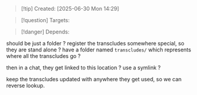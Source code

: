 
>[!tip] Created: [2025-06-30 Mon 14:29]

>[!question] Targets: 

>[!danger] Depends: 

should be just a folder ?
register the transcludes somewhere special, so they are stand alone ?
have a folder named `transcludes/` which represents where all the transcludes go ?

then in a chat, they get linked to this location ?
use a symlink ?

keep the transcludes updated with anywhere they get used, so we can reverse lookup.